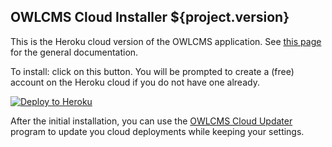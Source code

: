 ## OWLCMS Cloud Installer ${project.version}

This is the Heroku cloud version of the OWLCMS application.  See [this page](https://${env.REPO_OWNER}.github.io/${env.O_REPO_NAME}/#/index) for the general documentation.

To install: click on this button.  You will be prompted to create a (free) account on the Heroku cloud if you do not have one already.

[![Deploy to Heroku](https://www.herokucdn.com/deploy/button.png)](https://heroku.com/deploy?template=https://github.com/${env.REPO_OWNER}/${env.H_REPO_NAME}/tree/${project.version})

After the initial installation, you can use the [OWLCMS Cloud Updater](https://github.com/owlcms/owlcms4-heroku-updater/) program to update you cloud deployments while keeping your settings.